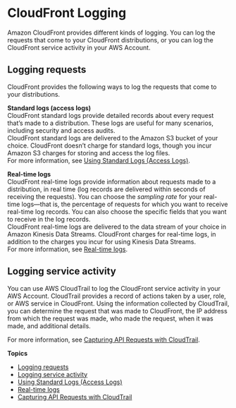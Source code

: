 # CloudFront Logging<a name="logging"></a>

Amazon CloudFront provides different kinds of logging\. You can log the requests that come to your CloudFront distributions, or you can log the CloudFront service activity in your AWS Account\.

## Logging requests<a name="logging-requests"></a>

CloudFront provides the following ways to log the requests that come to your distributions\.

**Standard logs \(access logs\)**  
CloudFront standard logs provide detailed records about every request that’s made to a distribution\. These logs are useful for many scenarios, including security and access audits\.  
CloudFront standard logs are delivered to the Amazon S3 bucket of your choice\. CloudFront doesn’t charge for standard logs, though you incur Amazon S3 charges for storing and access the log files\.  
For more information, see [Using Standard Logs \(Access Logs\)](AccessLogs.md)\.

**Real\-time logs**  
CloudFront real\-time logs provide information about requests made to a distribution, in real time \(log records are delivered within seconds of receiving the requests\)\. You can choose the *sampling rate* for your real\-time logs—that is, the percentage of requests for which you want to receive real\-time log records\. You can also choose the specific fields that you want to receive in the log records\.  
CloudFront real\-time logs are delivered to the data stream of your choice in Amazon Kinesis Data Streams\. CloudFront charges for real\-time logs, in addition to the charges you incur for using Kinesis Data Streams\.  
For more information, see [Real\-time logs](real-time-logs.md)\.

## Logging service activity<a name="logging-service-activity"></a>

You can use AWS CloudTrail to log the CloudFront service activity in your AWS Account\. CloudTrail provides a record of actions taken by a user, role, or AWS service in CloudFront\. Using the information collected by CloudTrail, you can determine the request that was made to CloudFront, the IP address from which the request was made, who made the request, when it was made, and additional details\.

For more information, see [Capturing API Requests with CloudTrail](logging_using_cloudtrail.md)\.

**Topics**
+ [Logging requests](#logging-requests)
+ [Logging service activity](#logging-service-activity)
+ [Using Standard Logs \(Access Logs\)](AccessLogs.md)
+ [Real\-time logs](real-time-logs.md)
+ [Capturing API Requests with CloudTrail](logging_using_cloudtrail.md)